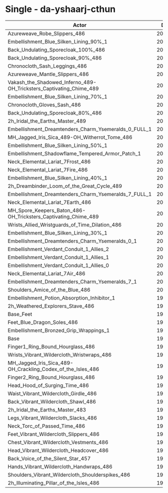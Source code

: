 # Single - da-yshaarj-cthun
| Actor | DPS | Increase |
|---|:---:|:---:|
|Azureweave_Robe_Slippers_486|203820|2.26%|
|Embellishment_Blue_Silken_Lining_90%_1|203760|2.23%|
|Back_Undulating_Sporecloak_100%_486|203684|2.19%|
|Back_Undulating_Sporecloak_90%_486|203163|1.93%|
|Chronocloth_Sash_Leggings_486|203123|1.91%|
|Azureweave_Mantle_Slippers_486|203000|1.84%|
|Vakash_the_Shadowed_Inferno_489-OH_Tricksters_Captivating_Chime_489|202915|1.80%|
|Embellishment_Blue_Silken_Lining_70%_1|202759|1.72%|
|Chronocloth_Gloves_Sash_486|202742|1.72%|
|Back_Undulating_Sporecloak_80%_486|202648|1.67%|
|2h_Iridal_the_Earths_Master_489|202104|1.40%|
|Embellishment_Dreamtenders_Charm_Ysemeralds_0_FULL_1|201938|1.31%|
|MH_Jagged_Iris_Sica_489-OH_Witherrot_Tome_486|201824|1.25%|
|Embellishment_Blue_Silken_Lining_50%_1|201739|1.21%|
|Embellishment_Shadowflame_Tempered_Armor_Patch_1|201643|1.16%|
|Neck_Elemental_Lariat_7Frost_486|201573|1.13%|
|Neck_Elemental_Lariat_7Fire_486|201554|1.12%|
|Embellishment_Blue_Silken_Lining_40%_1|201312|1.00%|
|2h_Dreambinder_Loom_of_the_Great_Cycle_489|201196|0.94%|
|Embellishment_Dreamtenders_Charm_Ysemeralds_7_FULL_1|201157|0.92%|
|Neck_Elemental_Lariat_7Earth_486|201053|0.87%|
|MH_Spore_Keepers_Baton_486-OH_Tricksters_Captivating_Chime_489|200857|0.77%|
|Wrists_Allied_Wristguards_of_Time_Dilation_486|200846|0.76%|
|Embellishment_Blue_Silken_Lining_30%_1|200775|0.73%|
|Embellishment_Dreamtenders_Charm_Ysemeralds_0_1|200709|0.70%|
|Embellishment_Verdant_Conduit_1_Allies_2|200687|0.68%|
|Embellishment_Verdant_Conduit_1_Allies_1|200564|0.62%|
|Embellishment_Verdant_Conduit_1_Allies_0|200513|0.60%|
|Neck_Elemental_Lariat_7Air_486|200398|0.54%|
|Embellishment_Dreamtenders_Charm_Ysemeralds_7_1|200174|0.43%|
|Shoulders_Amice_of_the_Blue_486|200110|0.40%|
|Embellishment_Potion_Absorption_Inhibitor_1|199737|0.21%|
|2h_Weathered_Explorers_Stave_486|199685|0.18%|
|Base_Feet|199574|0.13%|
|Feet_Blue_Dragon_Soles_486|199390|0.03%|
|Embellishment_Bronzed_Grip_Wrappings_1|199356|0.02%|
|Base|199323|0.00%|
|Finger1_Ring_Bound_Hourglass_486|199304|-0.01%|
|Wrists_Vibrant_Wildercloth_Wristwraps_486|199225|-0.05%|
|MH_Jagged_Iris_Sica_489-OH_Crackling_Codex_of_the_Isles_486|199207|-0.06%|
|Finger2_Ring_Bound_Hourglass_486|199201|-0.06%|
|Head_Hood_of_Surging_Time_486|199198|-0.06%|
|Waist_Vibrant_Wildercloth_Girdle_486|199123|-0.10%|
|Back_Vibrant_Wildercloth_Shawl_486|198925|-0.20%|
|2h_Iridal_the_Earths_Master_483|198914|-0.21%|
|Legs_Vibrant_Wildercloth_Slacks_486|198756|-0.28%|
|Neck_Torc_of_Passed_Time_486|198716|-0.30%|
|Feet_Vibrant_Wildercloth_Slippers_486|198703|-0.31%|
|Chest_Vibrant_Wildercloth_Vestments_486|198645|-0.34%|
|Head_Vibrant_Wildercloth_Headcover_486|198378|-0.47%|
|Back_Voice_of_the_Silent_Star_457|198365|-0.48%|
|Hands_Vibrant_Wildercloth_Handwraps_486|198298|-0.51%|
|Shoulders_Vibrant_Wildercloth_Shoulderspikes_486|198238|-0.54%|
|2h_Illuminating_Pillar_of_the_Isles_486|198165|-0.58%|
